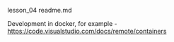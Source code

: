 lesson_04 readme.md

Development in docker, for example - https://code.visualstudio.com/docs/remote/containers
